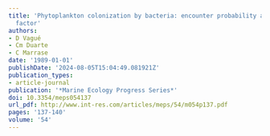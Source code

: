```yaml
---
title: 'Phytoplankton colonization by bacteria: encounter probability as a limiting
  factor'
authors:
- D Vagué
- Cm Duarte
- C Marrase
date: '1989-01-01'
publishDate: '2024-08-05T15:04:49.081921Z'
publication_types:
- article-journal
publication: '*Marine Ecology Progress Series*'
doi: 10.3354/meps054137
url_pdf: http://www.int-res.com/articles/meps/54/m054p137.pdf
pages: '137-140'
volume: '54'
---
```


